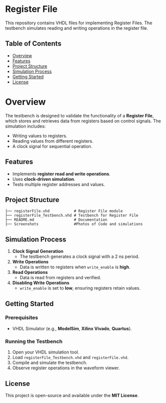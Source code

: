 # Register File 

This repository contains  VHDL files for implementing Register Files. The testbench simulates reading and writing operations in the register file.

## Table of Contents
- [Overview](#overview)
- [Features](#features)
- [Project Structure](#project-structure)
- [Simulation Process](#simulation-process)
- [Getting Started](#getting-started)
- [License](#license)

# Overview
The testbench is designed to validate the functionality of a **Register File**, which stores and retrieves data from registers based on control signals. The simulation includes:
- Writing values to registers.
- Reading values from different registers.
- A clock signal for sequential operation.

## Features
- Implements **register read and write operations**.
- Uses **clock-driven simulation**.
- Tests multiple register addresses and values.

## Project Structure
```
├── registerFile.vhd           # Register File module
├── registerFile_Testbench.vhd # Testbench for Register File
├── README.md                  # Documentation
├── Screenshots                #Photos of Code and simulations
```

## Simulation Process
1. **Clock Signal Generation**
   - The testbench generates a clock signal with a 2 ns period.
2. **Write Operations**
   - Data is written to registers when `write_enable` is **high**.
3. **Read Operations**
   - Data is read from registers and verified.
4. **Disabling Write Operations**
   - `write_enable` is set to **low**, ensuring registers retain values.

## Getting Started
### Prerequisites
- VHDL Simulator (e.g., **ModelSim**, **Xilinx Vivado**, **Quartus**).

### Running the Testbench
1. Open your VHDL simulation tool.
2. Load `registerFile_Testbench.vhd` and `registerFile.vhd`.
3. Compile and simulate the testbench.
4. Observe register operations in the waveform viewer.

## License
This project is open-source and available under the **MIT License**.

